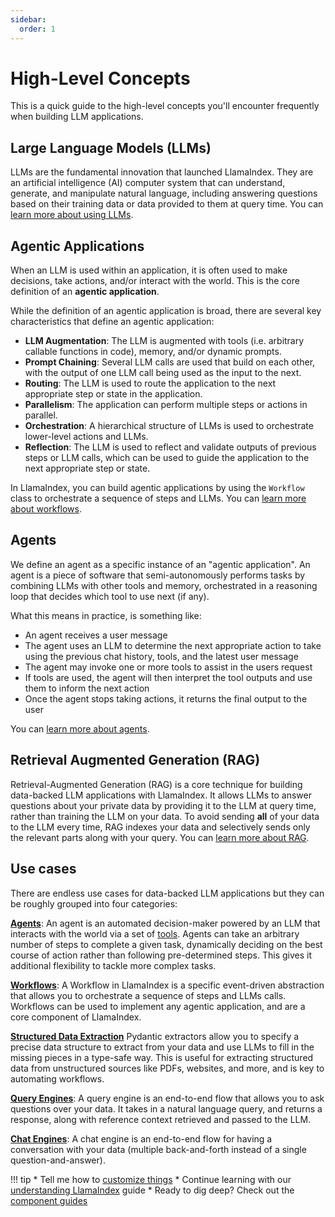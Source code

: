 ```yaml
---
sidebar:
  order: 1
---
```


# High-Level Concepts

This is a quick guide to the high-level concepts you'll encounter frequently when building LLM applications.

## Large Language Models (LLMs)

LLMs are the fundamental innovation that launched LlamaIndex. They are an artificial intelligence (AI) computer system that can understand, generate, and manipulate natural language, including answering questions based on their training data or data provided to them at query time. You can [learn more about using LLMs](/python/framework/understanding/using_llms).

## Agentic Applications

When an LLM is used within an application, it is often used to make decisions, take actions, and/or interact with the world. This is the core definition of an **agentic application**.

While the definition of an agentic application is broad, there are several key characteristics that define an agentic application:

- **LLM Augmentation**: The LLM is augmented with tools (i.e. arbitrary callable functions in code), memory, and/or dynamic prompts.
- **Prompt Chaining**: Several LLM calls are used that build on each other, with the output of one LLM call being used as the input to the next.
- **Routing**: The LLM is used to route the application to the next appropriate step or state in the application.
- **Parallelism**: The application can perform multiple steps or actions in parallel.
- **Orchestration**: A hierarchical structure of LLMs is used to orchestrate lower-level actions and LLMs.
- **Reflection**: The LLM is used to reflect and validate outputs of previous steps or LLM calls, which can be used to guide the application to the next appropriate step or state.

In LlamaIndex, you can build agentic applications by using the `Workflow` class to orchestrate a sequence of steps and LLMs. You can [learn more about workflows](/python/framework/understanding/workflows).

## Agents

We define an agent as a specific instance of an "agentic application". An agent is a piece of software that semi-autonomously performs tasks by combining LLMs with other tools and memory, orchestrated in a reasoning loop that decides which tool to use next (if any).

What this means in practice, is something like:
- An agent receives a user message
- The agent uses an LLM to determine the next appropriate action to take using the previous chat history, tools, and the latest user message
- The agent may invoke one or more tools to assist in the users request
- If tools are used, the agent will then interpret the tool outputs and use them to inform the next action
- Once the agent stops taking actions, it returns the final output to the user

You can [learn more about agents](/python/framework/understanding/agent).

## Retrieval Augmented Generation (RAG)

Retrieval-Augmented Generation (RAG) is a core technique for building data-backed LLM applications with LlamaIndex. It allows LLMs to answer questions about your private data by providing it to the LLM at query time, rather than training the LLM on your data. To avoid sending **all** of your data to the LLM every time, RAG indexes your data and selectively sends only the relevant parts along with your query. You can [learn more about RAG](/python/framework/understanding/rag).

## Use cases

There are endless use cases for data-backed LLM applications but they can be roughly grouped into four categories:

[**Agents**](/python/framework/module_guides/deploying/agents):
An agent is an automated decision-maker powered by an LLM that interacts with the world via a set of [tools](/python/framework/module_guides/deploying/agents/tools). Agents can take an arbitrary number of steps to complete a given task, dynamically deciding on the best course of action rather than following pre-determined steps. This gives it additional flexibility to tackle more complex tasks.

[**Workflows**](/python/framework/module_guides/workflow):
A Workflow in LlamaIndex is a specific event-driven abstraction that allows you to orchestrate a sequence of steps and LLMs calls. Workflows can be used to implement any agentic application, and are a core component of LlamaIndex.

[**Structured Data Extraction**](/python/framework/use_cases/extraction)
Pydantic extractors allow you to specify a precise data structure to extract from your data and use LLMs to fill in the missing pieces in a type-safe way. This is useful for extracting structured data from unstructured sources like PDFs, websites, and more, and is key to automating workflows.

[**Query Engines**](/python/framework/module_guides/deploying/query_engine):
A query engine is an end-to-end flow that allows you to ask questions over your data. It takes in a natural language query, and returns a response, along with reference context retrieved and passed to the LLM.

[**Chat Engines**](/python/framework/module_guides/deploying/chat_engines):
A chat engine is an end-to-end flow for having a conversation with your data (multiple back-and-forth instead of a single question-and-answer).

!!! tip
    * Tell me how to [customize things](/python/framework/getting_started/faq)
    * Continue learning with our [understanding LlamaIndex](/python/framework/understanding) guide
    * Ready to dig deep? Check out the [component guides](/python/framework/module_guides)
